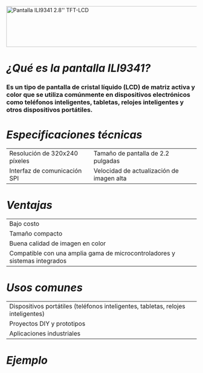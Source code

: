 <a href="https://cooltext.com"><img src="https://images.cooltext.com/5649923.png" width="1051" height="108" alt="Pantalla ILI9341 2.8'' TFT-LCD" /></a>
<br />

# *¿Qué es la pantalla ILI9341?*
### Es un tipo de pantalla de cristal líquido (LCD) de matriz activa y color que se utiliza comúnmente en dispositivos electrónicos como teléfonos inteligentes, tabletas, relojes inteligentes y otros dispositivos portátiles. 


# *Especificaciones técnicas*

<table class="tg">
<tbody>
  <tr>
    <td class="tg-0pky">Resolución de 320x240 píxeles</td>
    <td class="tg-0pky">Tamaño de pantalla de 2.2 pulgadas</td>
  </tr>
  <tr>
    <td class="tg-0pky">Interfaz de comunicación SPI</td>
    <td class="tg-0pky">Velocidad de actualización de imagen alta</td>
  </tr>
</tbody>
</table>

# *Ventajas*
<table class="tg">
<tbody>
  <tr>
    <td class="tg-0pky">Bajo costo</td>
  </tr>
    <tr>
    <td class="tg-0pky">Tamaño compacto</td>
  </tr>
  <tr>
    <td class="tg-0pky">Buena calidad de imagen en color</td>
  </tr>
  <tr>
    <td class="tg-0pky">Compatible con una amplia gama de microcontroladores y sistemas integrados</td>
  </tr>
  
</tbody>
</table>


# *Usos comunes*
<table class="tg">
<tbody>
  <tr>
    <td class="tg-0pky">Dispositivos portátiles (teléfonos inteligentes, tabletas, relojes inteligentes)</td>
  </tr>
    <tr>
    <td class="tg-0pky">Proyectos DIY y prototipos</td>
  </tr>
  <tr>
    <td class="tg-0pky">Aplicaciones industriales</td>
  </tr>
  
</tbody>
</table>

# *Ejemplo*
### 


